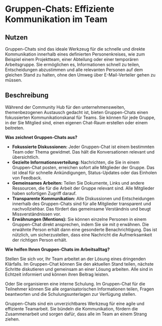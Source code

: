 
# Gruppen-Chats: Effiziente Kommunikation im Team

## Nutzen

Gruppen-Chats sind das ideale Werkzeug für die schnelle und direkte Kommunikation innerhalb eines definierten Personenkreises, wie zum Beispiel einem Projektteam, einer Abteilung oder einer temporären Arbeitsgruppe. Sie ermöglichen es, Informationen schnell zu teilen, Entscheidungen abzustimmen und alle relevanten Personen auf dem gleichen Stand zu halten, ohne den Umweg über E-Mail-Verteiler gehen zu müssen.

## Beschreibung

Während der Community Hub für den unternehmensweiten, themenbezogenen Austausch gedacht ist, bieten Gruppen-Chats einen fokussierten Kommunikationskanal für Teams. Sie können für jede Gruppe, in der Sie Mitglied sind, einen eigenen Chat-Raum erstellen oder einem beitreten.

**Was zeichnet Gruppen-Chats aus?**

*   **Fokussierte Diskussionen:** Jeder Gruppen-Chat ist einem bestimmten Team oder Thema gewidmet. Das hält die Konversationen relevant und übersichtlich.
*   **Gezielte Informationsverteilung:** Nachrichten, die Sie in einem Gruppen-Chat posten, erreichen sofort alle Mitglieder der Gruppe. Das ist ideal für schnelle Ankündigungen, Status-Updates oder das Einholen von Feedback.
*   **Gemeinsames Arbeiten:** Teilen Sie Dokumente, Links und andere Ressourcen, die für die Arbeit der Gruppe relevant sind. Alle Mitglieder haben sofortigen Zugriff darauf.
*   **Transparente Kommunikation:** Alle Diskussionen und Entscheidungen innerhalb des Gruppen-Chats sind für alle Mitglieder transparent und nachvollziehbar. Das fördert das gemeinsame Verständnis und beugt Missverständnissen vor.
*   **Erwähnungen (Mentions):** Sie können einzelne Personen in einem Gruppen-Chat direkt ansprechen, indem Sie sie mit `@` erwähnen. Die erwähnte Person erhält dann eine gesonderte Benachrichtigung. Das ist nützlich, um sicherzustellen, dass eine Nachricht die Aufmerksamkeit der richtigen Person erhält.

**Wie helfen Ihnen Gruppen-Chats im Arbeitsalltag?**

Stellen Sie sich vor, Ihr Team arbeitet an der Lösung eines dringenden Klärfalls. Im Gruppen-Chat können Sie den aktuellen Stand teilen, nächste Schritte diskutieren und gemeinsam an einer Lösung arbeiten. Alle sind in Echtzeit informiert und können ihren Beitrag leisten.

Oder Sie organisieren eine interne Schulung. Im Gruppen-Chat für die Teilnehmer können Sie alle organisatorischen Informationen teilen, Fragen beantworten und die Schulungsunterlagen zur Verfügung stellen.

Gruppen-Chats sind ein unverzichtbares Werkzeug für eine agile und effiziente Teamarbeit. Sie bündeln die Kommunikation, fördern die Zusammenarbeit und sorgen dafür, dass alle im Team an einem Strang ziehen.
